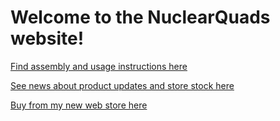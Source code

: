 # Welcome to the NuclearQuads website!

[Find assembly and usage instructions here](instructions/instructions.md)

[See news about product updates and store stock here](news.md)

[Buy from my new web store here](shop.md)